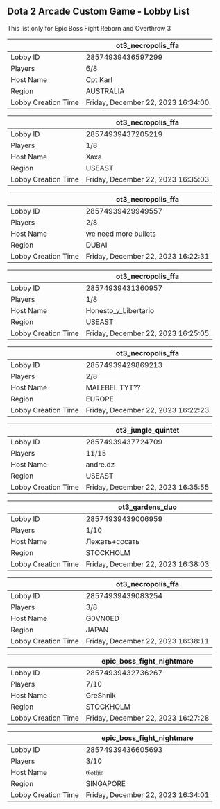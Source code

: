 ## Dota 2 Arcade Custom Game - Lobby List

This list only for Epic Boss Fight Reborn and Overthrow 3

|  | ot3_necropolis_ffa |
| ------ | ------ |
| Lobby ID | 28574939436597299 |
| Players | 6/8 |
| Host Name | Cpt Karl |
| Region | AUSTRALIA |
| Lobby Creation Time | Friday, December 22, 2023 16:34:00 |


|  | ot3_necropolis_ffa |
| ------ | ------ |
| Lobby ID | 28574939437205219 |
| Players | 1/8 |
| Host Name | Xaxa |
| Region | USEAST |
| Lobby Creation Time | Friday, December 22, 2023 16:35:03 |


|  | ot3_necropolis_ffa |
| ------ | ------ |
| Lobby ID | 28574939429949557 |
| Players | 2/8 |
| Host Name | we need more bullets |
| Region | DUBAI |
| Lobby Creation Time | Friday, December 22, 2023 16:22:31 |


|  | ot3_necropolis_ffa |
| ------ | ------ |
| Lobby ID | 28574939431360957 |
| Players | 1/8 |
| Host Name | Honesto_y_Libertario |
| Region | USEAST |
| Lobby Creation Time | Friday, December 22, 2023 16:25:05 |


|  | ot3_necropolis_ffa |
| ------ | ------ |
| Lobby ID | 28574939429869213 |
| Players | 2/8 |
| Host Name | MALEBEL TYT?? |
| Region | EUROPE |
| Lobby Creation Time | Friday, December 22, 2023 16:22:23 |


|  | ot3_jungle_quintet |
| ------ | ------ |
| Lobby ID | 28574939437724709 |
| Players | 11/15 |
| Host Name | andre.dz |
| Region | USEAST |
| Lobby Creation Time | Friday, December 22, 2023 16:35:55 |


|  | ot3_gardens_duo |
| ------ | ------ |
| Lobby ID | 28574939439006959 |
| Players | 1/10 |
| Host Name | Лежать+сосать |
| Region | STOCKHOLM |
| Lobby Creation Time | Friday, December 22, 2023 16:38:03 |


|  | ot3_necropolis_ffa |
| ------ | ------ |
| Lobby ID | 28574939439083254 |
| Players | 3/8 |
| Host Name | G0VN0ED |
| Region | JAPAN |
| Lobby Creation Time | Friday, December 22, 2023 16:38:11 |


|  | epic_boss_fight_nightmare |
| ------ | ------ |
| Lobby ID | 28574939432736267 |
| Players | 7/10 |
| Host Name | GreShnik |
| Region | STOCKHOLM |
| Lobby Creation Time | Friday, December 22, 2023 16:27:28 |


|  | epic_boss_fight_nightmare |
| ------ | ------ |
| Lobby ID | 28574939436605693 |
| Players | 3/10 |
| Host Name | 𝔊𝔬𝔱𝔥𝔦𝔠 |
| Region | SINGAPORE |
| Lobby Creation Time | Friday, December 22, 2023 16:34:01 |


